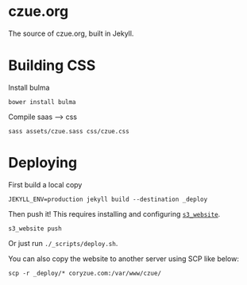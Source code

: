 # czue.org

The source of czue.org, built in Jekyll.

# Building CSS

Install bulma

```
bower install bulma
```

Compile saas --> css

```
sass assets/czue.sass css/czue.css
```


# Deploying

First build a local copy
```
JEKYLL_ENV=production jekyll build --destination _deploy
```

Then push it! This requires installing and configuring [`s3_website`](https://github.com/laurilehmijoki/s3_website).

```
s3_website push
```

Or just run `./_scripts/deploy.sh`.

You can also copy the website to another server using SCP like below:

```
scp -r _deploy/* coryzue.com:/var/www/czue/
```
